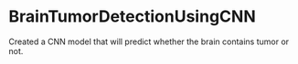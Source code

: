 # BrainTumorDetectionUsingCNN
Created a CNN model that will predict whether the brain contains tumor or not.
